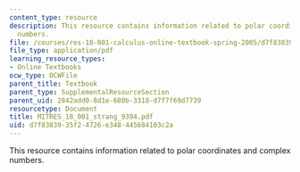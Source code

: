 ```yaml
---
content_type: resource
description: This resource contains information related to polar coordinates and complex
  numbers.
file: /courses/res-18-001-calculus-online-textbook-spring-2005/d7f8383935f24726e348445684103c2a_MITRES_18_001_strang_9394.pdf
file_type: application/pdf
learning_resource_types:
- Online Textbooks
ocw_type: OCWFile
parent_title: Textbook
parent_type: SupplementalResourceSection
parent_uid: 2842add0-8d1e-680b-3318-d7f7f69d7739
resourcetype: Document
title: MITRES_18_001_strang_9394.pdf
uid: d7f83839-35f2-4726-e348-445684103c2a
---
```

This resource contains information related to polar coordinates and complex numbers.

